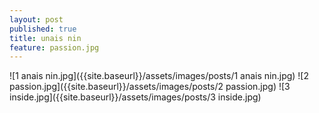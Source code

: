 ```yaml
---
layout: post
published: true
title: unais nin
feature: passion.jpg
---
```

![1 anais nin.jpg]({{site.baseurl}}/assets/images/posts/1 anais nin.jpg)
![2 passion.jpg]({{site.baseurl}}/assets/images/posts/2 passion.jpg)
![3 inside.jpg]({{site.baseurl}}/assets/images/posts/3 inside.jpg)
